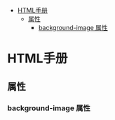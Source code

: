 * [HTML手册](#html手册)
	* [属性](#属性)
		* [background-image 属性](#background-image-属性)

# HTML手册

## 属性

### background-image 属性